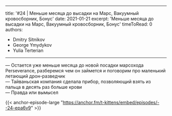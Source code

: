 
---
title: '#24 | Меньше месяца до высадки на Марс, Вакуумный кровосборник, Бонус'
date: 2021-01-21
excerpt: 'Меньше месяца до высадки на Марс, Вакуумный кровосборник, Бонус'
timeToRead: 0
authors:
  - Dmitry Sitnikov
  - George Ymydykov
  - Yulia Terterian
---

— Остается уже меньше месяца до новой посадки марсохода Perseverance, разберемся чем он займется и поговорим про маленький летающий дрон-разведчик<br/>
— Тайваньская компания сделала прибор, позволяющий взять из пальца в десять раз больше крови<br/>
— Правда или вымысел

{{< anchor-episode-large "https://anchor.fm/t-kittens/embed/episodes/--24-epa6v9" >}}
